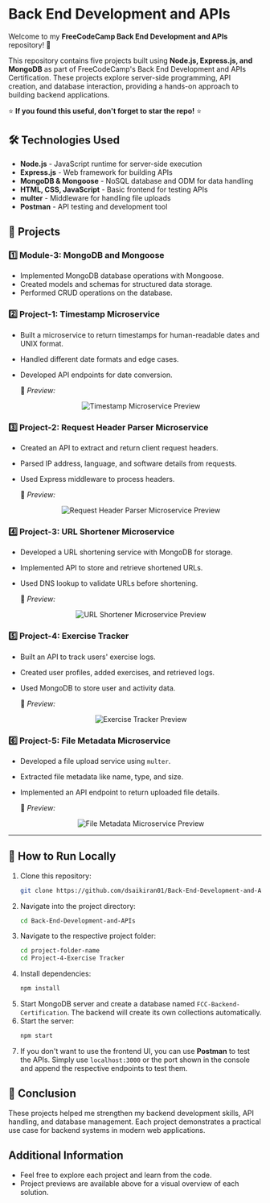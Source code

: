 # Back End Development and APIs

Welcome to my **FreeCodeCamp Back End Development and APIs** repository! 🚀

This repository contains five projects built using **Node.js, Express.js, and MongoDB** as part of FreeCodeCamp's Back End Development and APIs Certification. These projects explore server-side programming, API creation, and database interaction, providing a hands-on approach to building backend applications.

⭐ **If you found this useful, don't forget to star the repo!** ⭐

## 🛠️ Technologies Used

- **Node.js** - JavaScript runtime for server-side execution
- **Express.js** - Web framework for building APIs
- **MongoDB & Mongoose** - NoSQL database and ODM for data handling
- **HTML, CSS, JavaScript** - Basic frontend for testing APIs
- **multer** - Middleware for handling file uploads
- **Postman** - API testing and development tool

## 📌 Projects

### 1️⃣ Module-3: MongoDB and Mongoose

- Implemented MongoDB database operations with Mongoose.
- Created models and schemas for structured data storage.
- Performed CRUD operations on the database.


### 2️⃣ Project-1: Timestamp Microservice

- Built a microservice to return timestamps for human-readable dates and UNIX format.
- Handled different date formats and edge cases.
- Developed API endpoints for date conversion.

   📸 _Preview:_  
   <p align="center">
      <img src="https://github.com/user-attachments/assets/e29f5d47-4470-4ecc-8a7f-54fb88cd49a4" alt="Timestamp Microservice Preview">
   </p>


### 3️⃣ Project-2: Request Header Parser Microservice

- Created an API to extract and return client request headers.
- Parsed IP address, language, and software details from requests.
- Used Express middleware to process headers.

   📸 _Preview:_  
   <p align="center">
      <img src="https://github.com/user-attachments/assets/c84b377b-5391-4368-ba2e-d51ef44411f6" alt="Request Header Parser Microservice Preview">
   </p>


### 4️⃣ Project-3: URL Shortener Microservice

- Developed a URL shortening service with MongoDB for storage.
- Implemented API to store and retrieve shortened URLs.
- Used DNS lookup to validate URLs before shortening.

   📸 _Preview:_  
   <p align="center">
      <img src="https://github.com/user-attachments/assets/0a501ade-016b-4d27-82fc-41b9f47ed7a5" alt="URL Shortener Microservice Preview">
   </p>


### 5️⃣ Project-4: Exercise Tracker

- Built an API to track users' exercise logs.
- Created user profiles, added exercises, and retrieved logs.
- Used MongoDB to store user and activity data.

   📸 _Preview:_  
   <p align="center">
      <img src="https://github.com/user-attachments/assets/75e533fa-f58e-428c-9a64-2397525bb60e" alt="Exercise Tracker Preview">
   </p>


### 6️⃣ Project-5: File Metadata Microservice

- Developed a file upload service using `multer`.
- Extracted file metadata like name, type, and size.
- Implemented an API endpoint to return uploaded file details.

   📸 _Preview:_  
   <p align="center">
      <img src="https://github.com/user-attachments/assets/08959ff0-44b7-4d89-9004-09becdee134c" alt="File Metadata Microservice Preview">
   </p>


---

## 🚀 How to Run Locally

1. Clone this repository:
   ```sh
   git clone https://github.com/dsaikiran01/Back-End-Development-and-APIs.git
   ```
2. Navigate into the project directory:
   ```sh
   cd Back-End-Development-and-APIs
   ```
3. Navigate to the respective project folder:
   ```sh
   cd project-folder-name
   cd Project-4-Exercise Tracker
   ```
4. Install dependencies:
   ```sh
   npm install
   ```
5. Start MongoDB server and create a database named `FCC-Backend-Certification`. The backend will create its own collections automatically.
6. Start the server:
   ```sh
   npm start
   ```
7. If you don't want to use the frontend UI, you can use **Postman** to test the APIs. Simply use `localhost:3000` or the port shown in the console and append the respective endpoints to test them.

## 🎯 Conclusion

These projects helped me strengthen my backend development skills, API handling, and database management. Each project demonstrates a practical use case for backend systems in modern web applications.

## Additional Information

- Feel free to explore each project and learn from the code. 
- Project previews are available above for a visual overview of each solution.

